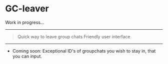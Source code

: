# GC-leaver
Work in progress...
_______________________________

> Quick way to leave group chats
> Friendly user interface
_______________________________

* Coming soon: Exceptional ID's of groupchats you wish to stay in, that you can input.
